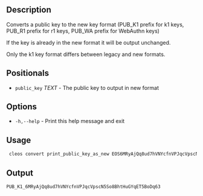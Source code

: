 ## Description
Converts a public key to the new key format (PUB_K1 prefix for k1 keys, PUB_R1 prefix for r1 keys, PUB_WA prefix for WebAuthn keys)

If the key is already in the new format it will be output unchanged.

Only the k1 key format differs between legacy and new formats.

## Positionals

- `public_key` _TEXT_ - The public key to output in new format

## Options

- `-h,--help` - Print this help message and exit

## Usage


```sh
 cleos convert print_public_key_as_new EOS6MRyAjQq8ud7hVNYcfnVPJqcVpscN5So8BhtHuGYqET5GDW5CV
```

## Output

```
PUB_K1_6MRyAjQq8ud7hVNYcfnVPJqcVpscN5So8BhtHuGYqET5BoDq63
```
